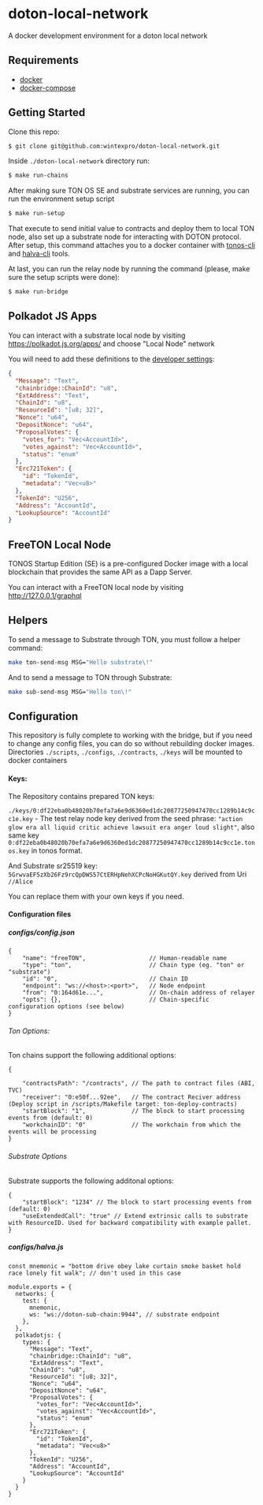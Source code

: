 # doton-local-network

A docker development environment for a doton local network

## Requirements

 - [docker](https://docs.docker.com/engine/install/)
 - [docker-compose](https://docs.docker.com/compose/install/)

## Getting Started

Clone this repo:
```sh
$ git clone git@github.com:wintexpro/doton-local-network.git
```

Inside `./doton-local-network` directory run:

```sh
$ make run-chains
```

After making sure TON OS SE and substrate services are running, you can run the environment setup script

```sh
$ make run-setup
```

That execute to send initial value to contracts and deploy them to local TON node, also set up a substrate node for interacting with DOTON protocol. After setup, this command attaches you to a docker container with [tonos-cli](https://github.com/tonlabs/tonos-cli) and [halva-cli](https://github.com/halva-suite/halva) tools.

At last, you can run the relay node by running the command (please, make sure the setup scripts were done):

```sh
$ make run-bridge
```

## Polkadot JS Apps

You can interact with a substrate local node by visiting https://polkadot.js.org/apps/ and choose "Local Node" network

You will need to add these definitions to the [developer settings](https://polkadot.js.org/apps/#/settings/developer):

```json
{
  "Message": "Text",
  "chainbridge::ChainId": "u8",
  "ExtAddress": "Text",
  "ChainId": "u8",
  "ResourceId": "[u8; 32]",
  "Nonce": "u64",
  "DepositNonce": "u64",
  "ProposalVotes": {
    "votes_for": "Vec<AccountId>",
    "votes_against": "Vec<AccountId>",
    "status": "enum"
  },
  "Erc721Token": {
    "id": "TokenId",
    "metadata": "Vec<u8>"
  },
  "TokenId": "U256",
  "Address": "AccountId",
  "LookupSource": "AccountId"
}
```

## FreeTON Local Node

TONOS Startup Edition (SE) is a pre-configured Docker image with a local blockchain that provides the same API as a Dapp Server.

You can interact with a FreeTON local node by visiting http://127.0.0.1/graphql

## Helpers

To send a message to Substrate through TON, you must follow a helper command:

```sh 
make ton-send-msg MSG="Hello substrate\!"
```

And to send a message to TON through Substrate:

```sh 
make sub-send-msg MSG="Hello ton\!"
```

## Configuration

This repository is fully complete to working with the bridge, but if you need to change any config files, you can do so without rebuilding docker images. Directories `./scripts`, `./configs`, `./contracts`, `./keys` will be mounted to docker containers

#### Keys:

The Repository contains prepared TON keys:

`./keys/0:df22eba0b48020b70efa7a6e9d6360ed1dc20877250947470cc1289b14c9cc1e.key` - The test relay node key derived from the seed phrase: `"action glow era all liquid critic achieve lawsuit era anger loud slight"`, also same key `0:df22eba0b48020b70efa7a6e9d6360ed1dc20877250947470cc1289b14c9cc1e.tonos.key` in tonos format.

And Substrate sr25519 key:
`5GrwvaEF5zXb26Fz9rcQpDWS57CtERHpNehXCPcNoHGKutQY.key` derived from Uri `//Alice`

You can replace them with your own keys if you need.

#### Configuration files

##### configs/config.json
```
{
    "name": "freeTON",                  // Human-readable name
    "type": "ton",                      // Chain type (eg. "ton" or "substrate")
    "id": "0",                          // Chain ID
    "endpoint": "ws://<host>:<port>",   // Node endpoint
    "from": "0:164d61e...",             // On-chain address of relayer
    "opts": {},                         // Chain-specific configuration options (see below)
}
```

###### Ton Options:

Ton chains support the following additional options:

```
{

    "contractsPath": "/contracts", // The path to contract files (ABI, TVC)
    "receiver": "0:e50f...92ee",   // The contract Reciver address (Deploy script in /scripts/Makefile target: ton-deploy-contracts)
    "startBlock": "1",             // The block to start processing events from (default: 0)
    "workchainID": "0"             // The workchain from which the events will be processing
}
```

###### Substrate Options

Substrate supports the following additonal options:

```
{
    "startBlock": "1234" // The block to start processing events from (default: 0)
    "useExtendedCall": "true" // Extend extrinsic calls to substrate with ResourceID. Used for backward compatibility with example pallet.
}
```

##### configs/halva.js
```
const mnemonic = "bottom drive obey lake curtain smoke basket hold race lonely fit walk"; // don't used in this case

module.exports = {
  networks: {
    test: {
      mnemonic,
      ws: "ws://doton-sub-chain:9944", // substrate endpoint
    },
  },
  polkadotjs: {
    types: {
      "Message": "Text",
      "chainbridge::ChainId": "u8",
      "ExtAddress": "Text",
      "ChainId": "u8",
      "ResourceId": "[u8; 32]",
      "Nonce": "u64",
      "DepositNonce": "u64",
      "ProposalVotes": {
        "votes_for": "Vec<AccountId>",
        "votes_against": "Vec<AccountId>",
        "status": "enum"
      },
      "Erc721Token": {
        "id": "TokenId",
        "metadata": "Vec<u8>"
      },
      "TokenId": "U256",
      "Address": "AccountId",
      "LookupSource": "AccountId"
    }
  }
}
```